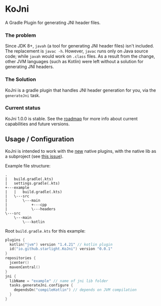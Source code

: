 # KoJni

A Gradle Plugin for generating JNI header files.

### The problem

Since JDK 8+, `javah` (a tool for generating JNI header files) isn't included. The replacement
is `javac -h`. However, `javac` runs only on Java source code; while `javah` would work on `.class`
files. As a result from the change, other JVM languages (such as Kotlin) were left without a
solution for generating JNI headers.

### The Solution

KoJni is a gradle plugin that handles JNI header generation for you, via the `generateJni` task.

### Current status

KoJni 1.0.0 is stable. See the [roadmap](https://github.com/Starlight220/KoJni/projects/1) for more
info about current capabilities and future versions.

## Usage / Configuration

KoJni is intended to work with the
[new](https://docs.gradle.org/current/userguide/building_cpp_projects.html) native plugins, with the
native lib as a subproject (see [this issue](https://github.com/gradle/gradle-native/issues/216)).

Example file structure:
```
.
|   build.gradle(.kts)
|   settings.gradle(.kts)
+---example
|   |   build.gradle(.kts)
|   \---src
|       \---main
|           +---cpp
|           \---headers
\---src
    \---main
        \---kotlin
```

Root `build.gradle.kts` for this example:
```kotlin
plugins {
  kotlin("jvm") version "1.4.21" // kotlin plugin
  id("io.github.starlight.KoJni") version "0.0.1"
}
repositories {
  jcenter()
  mavenCentral()
}
jni {
  libName = "example" // name of jni lib folder 
  tasks.generateJni.configure {
    dependsOn("compileKotlin") // depends on JVM compilation
  }
}
```